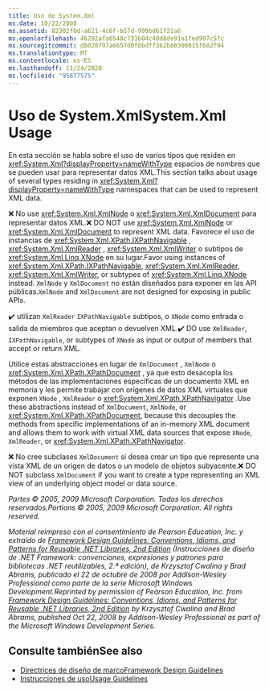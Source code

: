 ```yaml
---
title: Uso de System.Xml
ms.date: 10/22/2008
ms.assetid: 82302f0d-a621-4c6f-b57d-999bd61f21a6
ms.openlocfilehash: 46282afa6548c731b04c40d8de91a1fed997c57c
ms.sourcegitcommit: d8020797a6657d0fbbdff362b80300815f682f94
ms.translationtype: MT
ms.contentlocale: es-ES
ms.lasthandoff: 11/24/2020
ms.locfileid: "95677575"
---
```

# <a name="systemxml-usage"></a><span data-ttu-id="a8702-102">Uso de System.Xml</span><span class="sxs-lookup"><span data-stu-id="a8702-102">System.Xml Usage</span></span>

<span data-ttu-id="a8702-103">En esta sección se habla sobre el uso de varios tipos que residen en <xref:System.Xml?displayProperty=nameWithType> espacios de nombres que se pueden usar para representar datos XML.</span><span class="sxs-lookup"><span data-stu-id="a8702-103">This section talks about usage of several types residing in <xref:System.Xml?displayProperty=nameWithType> namespaces that can be used to represent XML data.</span></span>

 <span data-ttu-id="a8702-104">❌ No use <xref:System.Xml.XmlNode> o <xref:System.Xml.XmlDocument> para representar datos XML.</span><span class="sxs-lookup"><span data-stu-id="a8702-104">❌ DO NOT use <xref:System.Xml.XmlNode> or <xref:System.Xml.XmlDocument> to represent XML data.</span></span> <span data-ttu-id="a8702-105">Favorece el uso de instancias de <xref:System.Xml.XPath.IXPathNavigable> , <xref:System.Xml.XmlReader> , <xref:System.Xml.XmlWriter> o subtipos de <xref:System.Xml.Linq.XNode> en su lugar.</span><span class="sxs-lookup"><span data-stu-id="a8702-105">Favor using instances of <xref:System.Xml.XPath.IXPathNavigable>, <xref:System.Xml.XmlReader>, <xref:System.Xml.XmlWriter>, or subtypes of <xref:System.Xml.Linq.XNode> instead.</span></span> <span data-ttu-id="a8702-106">`XmlNode` y `XmlDocument` no están diseñados para exponer en las API públicas.</span><span class="sxs-lookup"><span data-stu-id="a8702-106">`XmlNode` and `XmlDocument` are not designed for exposing in public APIs.</span></span>

 <span data-ttu-id="a8702-107">✔️ utilizan `XmlReader` `IXPathNavigable` subtipos, o `XNode` como entrada o salida de miembros que aceptan o devuelven XML.</span><span class="sxs-lookup"><span data-stu-id="a8702-107">✔️ DO use `XmlReader`, `IXPathNavigable`, or subtypes of `XNode` as input or output of members that accept or return XML.</span></span>

 <span data-ttu-id="a8702-108">Utilice estas abstracciones en lugar de `XmlDocument` , `XmlNode` o <xref:System.Xml.XPath.XPathDocument> , ya que esto desacopla los métodos de las implementaciones específicas de un documento XML en memoria y les permite trabajar con orígenes de datos XML virtuales que exponen `XNode` , `XmlReader` o <xref:System.Xml.XPath.XPathNavigator> .</span><span class="sxs-lookup"><span data-stu-id="a8702-108">Use these abstractions instead of `XmlDocument`, `XmlNode`, or <xref:System.Xml.XPath.XPathDocument>, because this decouples the methods from specific implementations of an in-memory XML document and allows them to work with virtual XML data sources that expose `XNode`, `XmlReader`, or <xref:System.Xml.XPath.XPathNavigator>.</span></span>

 <span data-ttu-id="a8702-109">❌ No cree subclases `XmlDocument` si desea crear un tipo que represente una vista XML de un origen de datos o un modelo de objetos subyacente.</span><span class="sxs-lookup"><span data-stu-id="a8702-109">❌ DO NOT subclass `XmlDocument` if you want to create a type representing an XML view of an underlying object model or data source.</span></span>

 <span data-ttu-id="a8702-110">*Partes © 2005, 2009 Microsoft Corporation. Todos los derechos reservados.*</span><span class="sxs-lookup"><span data-stu-id="a8702-110">*Portions © 2005, 2009 Microsoft Corporation. All rights reserved.*</span></span>

 <span data-ttu-id="a8702-111">*Material reimpreso con el consentimiento de Pearson Education, Inc. y extraído de [Framework Design Guidelines: Conventions, Idioms, and Patterns for Reusable .NET Libraries, 2nd Edition](https://www.informit.com/store/framework-design-guidelines-conventions-idioms-and-9780321545619) (Instrucciones de diseño de .NET Framework: convenciones, expresiones y patrones para bibliotecas .NET reutilizables, 2.ª edición), de Krzysztof Cwalina y Brad Abrams, publicado el 22 de octubre de 2008 por Addison-Wesley Professional como parte de la serie Microsoft Windows Development.*</span><span class="sxs-lookup"><span data-stu-id="a8702-111">*Reprinted by permission of Pearson Education, Inc. from [Framework Design Guidelines: Conventions, Idioms, and Patterns for Reusable .NET Libraries, 2nd Edition](https://www.informit.com/store/framework-design-guidelines-conventions-idioms-and-9780321545619) by Krzysztof Cwalina and Brad Abrams, published Oct 22, 2008 by Addison-Wesley Professional as part of the Microsoft Windows Development Series.*</span></span>

## <a name="see-also"></a><span data-ttu-id="a8702-112">Consulte también</span><span class="sxs-lookup"><span data-stu-id="a8702-112">See also</span></span>

- [<span data-ttu-id="a8702-113">Directrices de diseño de marco</span><span class="sxs-lookup"><span data-stu-id="a8702-113">Framework Design Guidelines</span></span>](index.md)
- [<span data-ttu-id="a8702-114">Instrucciones de uso</span><span class="sxs-lookup"><span data-stu-id="a8702-114">Usage Guidelines</span></span>](usage-guidelines.md)
